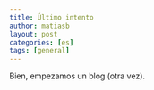 ```yaml
---
title: Último intento
author: matiasb
layout: post
categories: [es]
tags: [general]
---
```

Bien, empezamos un blog (otra vez).